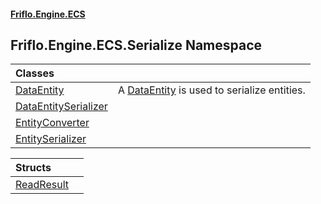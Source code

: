 #### [Friflo.Engine.ECS](index.md 'index')

## Friflo.Engine.ECS.Serialize Namespace

| Classes | |
| :--- | :--- |
| [DataEntity](DataEntity.md 'Friflo.Engine.ECS.Serialize.DataEntity') | A [DataEntity](DataEntity.md 'Friflo.Engine.ECS.Serialize.DataEntity') is used to serialize entities. |
| [DataEntitySerializer](DataEntitySerializer.md 'Friflo.Engine.ECS.Serialize.DataEntitySerializer') | |
| [EntityConverter](EntityConverter.md 'Friflo.Engine.ECS.Serialize.EntityConverter') | |
| [EntitySerializer](EntitySerializer.md 'Friflo.Engine.ECS.Serialize.EntitySerializer') | |

| Structs | |
| :--- | :--- |
| [ReadResult](ReadResult.md 'Friflo.Engine.ECS.Serialize.ReadResult') | |
